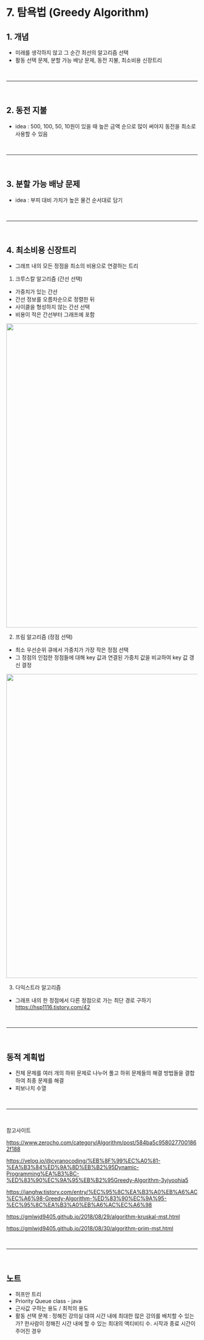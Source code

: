 # 7. 탐욕법 (Greedy Algorithm)

## 1. 개념
- 미래를 생각하지 않고 그 순간 최선의 알고리즘 선택
- 활동 선택 문제, 분할 가능 배낭 문제, 동전 지불, 최소비용 신장트리

<u> <br> </u>
<hr />
<u> <br> </u>

## 2. 동전 지불
- idea : 500, 100, 50, 10원이 있을 때 높은 금액 순으로 많이 써야지 동전을 최소로 사용할 수 있음

<u> <br> </u>
<hr />
<u> <br> </u>

## 3. 분할 가능 배낭 문제
- idea : 부피 대비 가치가 높은 물건 순서대로 담기

<u> <br> </u>
<hr />
<u> <br> </u>

## 4. 최소비용 신장트리
- 그래프 내의 모든 정점을 최소의 비용으로 연결하는 트리
1. 크루스칼 알고리즘 (간선 선택)
- 가중치가 있는 간선
- 간선 정보를 오름차순으로 정렬한 뒤 
- 사이클을 형성하지 않는 간선 선택
- 비용이 적은 간선부터 그래프에 포함
<img src="https://gmlwjd9405.github.io/images/algorithm-mst/kruskal-example2.png" style="width:800px; max-height : auto">

2. 프림 알고리즘 (정점 선택)
- 최소 우선순위 큐에서 가중치가 가장 작은 정점 선택
- 그 정점의 인접한 정점들에 대해 key 값과 연결된 가중치 값을 비교하여 key 값 갱신 결정
<img src="https://gmlwjd9405.github.io/images/algorithm-mst/prim-example.png" style="width:800px; max-height : auto">

3. 다익스트라 알고리즘
- 그래프 내의 한 정점에서 다른 정점으로 가는 최단 경로 구하기
https://hsp1116.tistory.com/42

<u> <br> </u>
<hr />
<u> <br> </u>


## 동적 계획법
- 전체 문제를 여러 개의 하위 문제로 나누어 풀고 하위 문제들의 해결 방법들을 결합하여 최종 문제를 해결
- 피보나치 수열

<u> <br> </u>
<hr />
<u> <br> </u>

참고사이트

https://www.zerocho.com/category/Algorithm/post/584ba5c9580277001862f188

https://velog.io/@cyranocoding/%EB%8F%99%EC%A0%81-%EA%B3%84%ED%9A%8D%EB%B2%95Dynamic-Programming%EA%B3%BC-%ED%83%90%EC%9A%95%EB%B2%95Greedy-Algorithm-3yjyoohia5

https://janghw.tistory.com/entry/%EC%95%8C%EA%B3%A0%EB%A6%AC%EC%A6%98-Greedy-Algorithm-%ED%83%90%EC%9A%95-%EC%95%8C%EA%B3%A0%EB%A6%AC%EC%A6%98

https://gmlwjd9405.github.io/2018/08/29/algorithm-kruskal-mst.html

https://gmlwjd9405.github.io/2018/08/30/algorithm-prim-mst.html

<u> <br> </u>
<hr />
<u> <br> </u>

## 노트
- 허프만 트리
- Priority Queue class - java
- 근사값 구하는 용도 / 최적의 용도
- 활동 선택 문제 : 정해진 강의실 대여 시간 내에 최대한 많은 강의를 배치할 수 있는가? 한사람이 정해진 시간 내에 할 수 있는 최대의 액티비티 수. 시작과 종료 시간이 주어진 경우